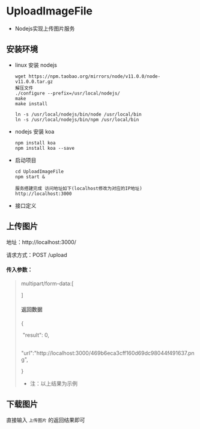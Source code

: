 # UploadImageFile
* Nodejs实现上传图片服务

## 安装环境

* linux 安装 nodejs

  ```
  wget https://npm.taobao.org/mirrors/node/v11.0.0/node-v11.0.0.tar.gz
  解压文件
  ./configure --prefix=/usr/local/nodejs/
  make 
  make install
  
  ln -s /usr/local/nodejs/bin/node /usr/local/bin
  ln -s /usr/local/nodejs/bin/npm /usr/local/bin
  ```

* nodejs 安装 koa

  ```
  npm install koa
  npm install koa --save
  ```

* 启动项目

  ```
  cd UploadImageFile
  npm start &
  
  服务搭建完成 访问地址如下(localhost修改为对应的IP地址)
  http://localhost:3000
  ```

* 接口定义

## 上传图片

地址：http://localhost:3000/

请求方式：POST /upload

#### 传入参数：

> multipart/form-data:[
>
> ]
>
> #### 返回数据
>
> {
>
> ​	"result": 0,
>
> ​	"url":"http://localhost:3000/469b6eca3cff160d69dc98044f491637.png", 
>
> }
>
> * 注：以上结果为示例

## 下载图片

直接输入 `上传图片` 的返回结果即可
  

